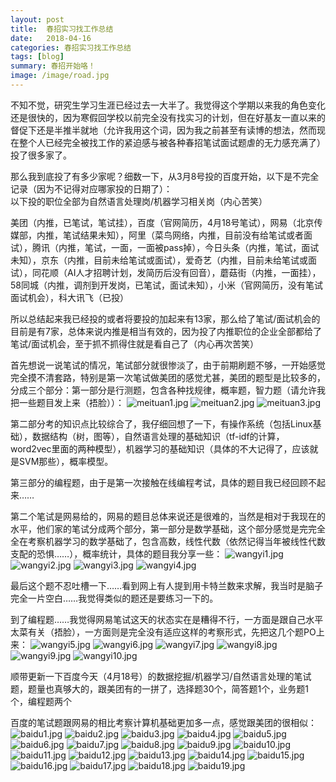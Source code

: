 ```yaml
---
layout: post
title:  春招实习找工作总结
date:   2018-04-16 
categories: 春招实习找工作总结
tags: [blog]  
summary: 春招开始咯！
image: /image/road.jpg
---
```

不知不觉，研究生学习生涯已经过去一大半了。我觉得这个学期以来我的角色变化还是很快的，因为寒假回学校以前完全没有找实习的计划，但在好基友一直以来的督促下还是半推半就地（允许我用这个词，因为我之前甚至有读博的想法，然而现在整个人已经完全被找工作的紧迫感与被各种春招笔试面试题虐的无力感充满了）投了很多家了。  

那么我到底投了有多少家呢？细数一下，从3月8号投的百度开始，以下是不完全记录（因为不记得对应哪家投的日期了）：  
以下投的职位全部为自然语言处理岗/机器学习相关岗（内心苦笑）  

美团（内推，已笔试，笔试挂），百度（官网简历，4月18号笔试），网易（北京传媒部，内推，笔试结果未知），阿里（菜鸟网络，内推，目前没有给笔试或者面试），腾讯（内推，笔试，一面，一面被pass掉），今日头条（内推，笔试，面试未知），京东（内推，目前未给笔试或面试），爱奇艺（内推，目前未给笔试或面试），同花顺（AI人才招聘计划，发简历后没有回音），蘑菇街（内推，一面挂），58同城（内推，调剂到开发岗，已笔试，面试未知），小米（官网简历，没有笔试面试机会），科大讯飞（已投）  

所以总结起来我已经投的或者将要投的加起来有13家，那么给了笔试/面试机会的目前是有7家，总体来说内推是相当有效的，因为投了内推职位的企业全部都给了笔试/面试机会，至于抓不抓得住就是看自己了（内心再次苦笑）

首先想说一说笔试的情况，笔试部分就很惨淡了，由于前期刷题不够，一开始感觉完全摸不清套路，特别是第一次笔试做美团的感觉尤甚，美团的题型是比较多的，分成三个部分：第一部分是行测题，包含各种找规律，概率题，智力题（请允许我把一些题目发上来（捂脸））：
![meituan1.jpg](/image/meituan1.jpg)
![meituan2.jpg](/image/meituan2.jpg)
![meituan3.jpg](/image/meituan3.jpg)

第二部分考的知识点比较综合了，我仔细回想了一下，有操作系统（包括Linux基础），数据结构（树，图等），自然语言处理的基础知识（tf-idf的计算，word2vec里面的两种模型），机器学习的基础知识（具体的不大记得了，应该就是SVM那些），概率模型。

第三部分的编程题，由于是第一次接触在线编程考试，具体的题目我已经回顾不起来……  

第二个笔试是网易给的，网易的题目总体来说还是很难的，当然是相对于我现在的水平，他们家的笔试分成两个部分，第一部分是数学基础，这个部分感觉是完完全全在考察机器学习的数学基础了，包含高数，线性代数（依然记得当年被线性代数支配的恐惧……），概率统计，具体的题目我分享一些：
![wangyi1.jpg](/image/wangyi1.jpg)
![wangyi2.jpg](/image/wangyi2.jpg)
![wangyi3.jpg](/image/wangyi3.jpg)
![wangyi4.jpg](/image/wangyi4.jpg)

最后这个题不忍吐槽一下……看到网上有人提到用卡特兰数来求解，我当时是脑子完全一片空白……我觉得类似的题还是要练习一下的。

到了编程题……我觉得网易笔试这天的状态实在是糟得不行，一方面是跟自己水平太菜有关（捂脸），一方面则是完全没有适应这样的考察形式，先把这几个题PO上来：
![wangyi5.jpg](/image/wangyi5.jpg)
![wangyi6.jpg](/image/wangyi6.jpg)
![wangyi7.jpg](/image/wangyi7.jpg)
![wangyi8.jpg](/image/wangyi8.jpg)
![wangyi9.jpg](/image/wangyi9.jpg)
![wangyi10.jpg](/image/wangyi10.jpg)

顺带更新一下百度今天（4月18号）的数据挖掘/机器学习/自然语言处理的笔试题，题量也真够大的，跟美团有的一拼了，选择题30个，简答题1个，业务题1个，编程题两个

百度的笔试题跟网易的相比考察计算机基础更加多一点，感觉跟美团的很相似：
![baidu1.jpg](/image/baidu1.jpg)
![baidu2.jpg](/image/baidu2.jpg)
![baidu3.jpg](/image/baidu3.jpg)
![baidu4.jpg](/image/baidu4.jpg)
![baidu5.jpg](/image/baidu5.jpg)
![baidu6.jpg](/image/baidu6.jpg)
![baidu7.jpg](/image/baidu7.jpg)
![baidu8.jpg](/image/baidu8.jpg)
![baidu9.jpg](/image/baidu9.jpg)
![baidu10.jpg](/image/baidu10.jpg)
![baidu11.jpg](/image/baidu11.jpg)
![baidu12.jpg](/image/baidu12.jpg)
![baidu13.jpg](/image/baidu13.jpg)
![baidu14.jpg](/image/baidu14.jpg)
![baidu15.jpg](/image/baidu15.jpg)
![baidu16.jpg](/image/baidu16.jpg)
![baidu17.jpg](/image/baidu17.jpg)
![baidu18.jpg](/image/baidu18.jpg)
![baidu19.jpg](/image/baidu19.jpg)
